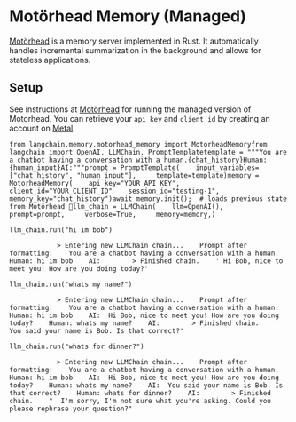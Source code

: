 Motörhead Memory (Managed)
==========================

[Motörhead](https://github.com/getmetal/motorhead) is a memory server implemented in Rust. It automatically handles incremental summarization in the background and allows for stateless applications.

Setup[](#setup "Direct link to Setup")
---------------------------------------

See instructions at [Motörhead](https://docs.getmetal.io/motorhead/introduction) for running the managed version of Motorhead. You can retrieve your `api_key` and `client_id` by creating an account on [Metal](https://getmetal.io).

    from langchain.memory.motorhead_memory import MotorheadMemoryfrom langchain import OpenAI, LLMChain, PromptTemplatetemplate = """You are a chatbot having a conversation with a human.{chat_history}Human: {human_input}AI:"""prompt = PromptTemplate(    input_variables=["chat_history", "human_input"],     template=template)memory = MotorheadMemory(    api_key="YOUR_API_KEY",    client_id="YOUR_CLIENT_ID"    session_id="testing-1",    memory_key="chat_history")await memory.init();  # loads previous state from Motörhead 🤘llm_chain = LLMChain(    llm=OpenAI(),     prompt=prompt,     verbose=True,     memory=memory,)

    llm_chain.run("hi im bob")

                > Entering new LLMChain chain...    Prompt after formatting:    You are a chatbot having a conversation with a human.            Human: hi im bob    AI:        > Finished chain.    ' Hi Bob, nice to meet you! How are you doing today?'

    llm_chain.run("whats my name?")

                > Entering new LLMChain chain...    Prompt after formatting:    You are a chatbot having a conversation with a human.        Human: hi im bob    AI:  Hi Bob, nice to meet you! How are you doing today?    Human: whats my name?    AI:        > Finished chain.    ' You said your name is Bob. Is that correct?'

    llm_chain.run("whats for dinner?")

                > Entering new LLMChain chain...    Prompt after formatting:    You are a chatbot having a conversation with a human.        Human: hi im bob    AI:  Hi Bob, nice to meet you! How are you doing today?    Human: whats my name?    AI:  You said your name is Bob. Is that correct?    Human: whats for dinner?    AI:        > Finished chain.    "  I'm sorry, I'm not sure what you're asking. Could you please rephrase your question?"